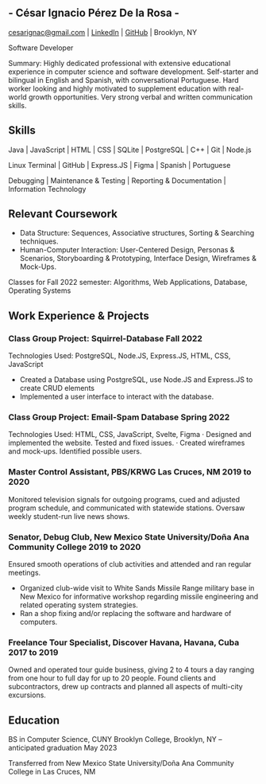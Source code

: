## - César Ignacio Pérez De la Rosa -

cesarignac@gmail.com | [LinkedIn](https://www.linkedin.com/in/cipr) | [GitHub](https://github.com/CesarIgnacio) | Brooklyn, NY

Software Developer

Summary: Highly dedicated professional with extensive educational experience in computer science and software development. Self-starter and bilingual in English and Spanish, with conversational Portuguese. Hard worker looking and highly motivated to supplement education with real-world growth opportunities. Very strong verbal and written communication skills.

## Skills

Java | JavaScript | HTML | CSS | SQLite | PostgreSQL | C++ | Git | Node.js

Linux Terminal | GitHub | Express.JS | Figma | Spanish | Portuguese

Debugging | Maintenance & Testing | Reporting & Documentation | Information Technology

## Relevant Coursework

- Data Structure: Sequences, Associative structures, Sorting & Searching techniques.
- Human-Computer Interaction: User-Centered Design, Personas & Scenarios, Storyboarding & Prototyping, Interface Design, Wireframes & Mock-Ups.

Classes for Fall 2022 semester: Algorithms, Web Applications, Database, Operating Systems

## Work Experience & Projects

### Class Group Project: Squirrel-Database Fall 2022

Technologies Used: PostgreSQL, Node.JS, Express.JS, HTML, CSS, JavaScript

- Created a Database using PostgreSQL, use Node.JS and Express.JS to create CRUD elements
- Implemented a user interface to interact with the database.

### Class Group Project: Email-Spam Database Spring 2022

Technologies Used: HTML, CSS, JavaScript, Svelte, Figma
· Designed and implemented the website. Tested and fixed issues.
· Created wireframes and mock-ups. Identified possible users.

### Master Control Assistant, PBS/KRWG Las Cruces, NM 2019 to 2020

Monitored television signals for outgoing programs, cued and adjusted program schedule, and communicated with statewide stations. Oversaw weekly student-run live news shows.

### Senator, Debug Club, New Mexico State University/Doña Ana Community College 2019 to 2020

Ensured smooth operations of club activities and attended and ran regular meetings.

- Organized club-wide visit to White Sands Missile Range military base in New Mexico for informative workshop regarding missile engineering and related operating system strategies.
- Ran a shop fixing and/or replacing the software and hardware of computers.

### Freelance Tour Specialist, Discover Havana, Havana, Cuba 2017 to 2019

Owned and operated tour guide business, giving 2 to 4 tours a day ranging from one hour to full day for up to 20 people. Found clients and subcontractors, drew up contracts and planned all aspects of multi-city excursions.

## Education

BS in Computer Science, CUNY Brooklyn College, Brooklyn, NY – anticipated graduation May 2023

Transferred from New Mexico State University/Doña Ana Community College in Las Cruces, NM
